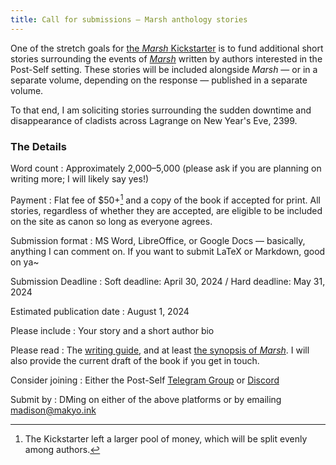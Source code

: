 ```yaml
---
title: Call for submissions — Marsh anthology stories
---
```


One of the stretch goals for [the *Marsh* Kickstarter](https://www.kickstarter.com/projects/drabmakyo/marsh) is to fund additional short stories surrounding the events of [*Marsh*](https://marsh.post-self.ink) written by authors interested in the Post-Self setting. These stories will be included alongside *Marsh* — or in a separate volume, depending on the response — published in a separate volume.

To that end, I am soliciting stories surrounding the sudden downtime and disappearance of cladists across Lagrange on New Year's Eve, 2399.

### The Details

Word count
:   Approximately 2,000–5,000 (please ask if you are planning on writing more; I will likely say yes!)

Payment
:   Flat fee of $50+[^1] and a copy of the book if accepted for print. All stories, regardless of whether they are accepted, are eligible to be included on the site as canon so long as everyone agrees.

Submission format
:   MS Word, LibreOffice, or Google Docs — basically, anything I can comment on. If you want to submit LaTeX or Markdown, good on ya~

Submission Deadline
:   Soft deadline: April 30, 2024 / Hard deadline: May 31, 2024

Estimated publication date
:   August 1, 2024

Please include
:   Your story and a short author bio

Please read
:   The [writing guide](/about/writing), and at least [the synopsis of *Marsh*](/extras/summaries). I will also provide the current draft of the book if you get in touch.

Consider joining
:   Either the Post-Self [Telegram Group](https://makyo.io/ps-telegram) or [Discord](https://makyo.io/ps-discord)

Submit by
:   DMing on either of the above platforms or by emailing <madison@makyo.ink>

[^1]: The Kickstarter left a larger pool of money, which will be split evenly among authors.
